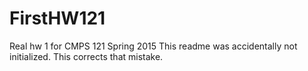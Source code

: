 # FirstHW121
Real hw 1 for CMPS 121 Spring 2015
This readme was accidentally not initialized. This corrects that mistake.
